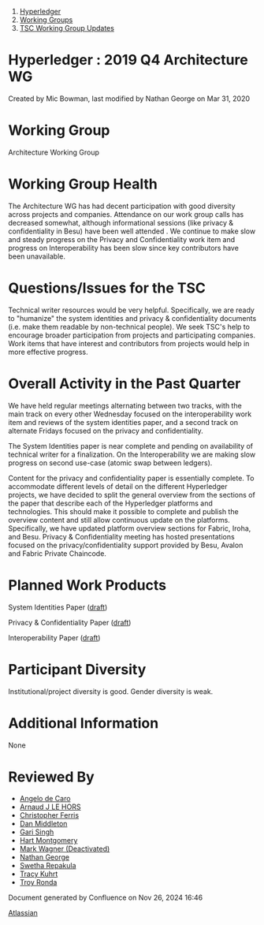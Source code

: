1. [Hyperledger](index.html)
2. [Working Groups](Working-Groups_19595403.html)
3. [TSC Working Group Updates](TSC-Working-Group-Updates_19599336.html)

# Hyperledger : 2019 Q4 Architecture WG

Created by Mic Bowman, last modified by Nathan George on Mar 31, 2020

# Working Group

Architecture Working Group

# Working Group Health

The Architecture WG has had decent participation with good diversity across projects and companies. Attendance on our work group calls has decreased somewhat, although informational sessions (like privacy &amp; confidentiality in Besu) have been well attended . We continue to make slow and steady progress on the Privacy and Confidentiality work item and progress on Interoperability has been slow since key contributors have been unavailable.

# Questions/Issues for the TSC

Technical writer resources would be very helpful. Specifically, we are ready to "humanize" the system identities and privacy &amp; confidentiality documents (i.e. make them readable by non-technical people). We seek TSC's help to encourage broader participation from projects and participating companies. Work items that have interest and contributors from projects would help in more effective progress.

# Overall Activity in the Past Quarter

We have held regular meetings alternating between two tracks, with the main track on every other Wednesday focused on the interoperability work item and reviews of the system identities paper, and a second track on alternate Fridays focused on the privacy and confidentiality.

The System Identities paper is near complete and pending on availability of technical writer for a finalization. On the Interoperability we are making slow progress on second use-case (atomic swap between ledgers).

Content for the privacy and confidentiality paper is essentially complete. To accommodate different levels of detail on the different Hyperledger projects, we have decided to split the general overview from the sections of the paper that describe each of the Hyperledger platforms and technologies. This should make it possible to complete and publish the overview content and still allow continuous update on the platforms. Specifically, we have updated platform overview sections for Fabric, Iroha, and Besu. Privacy &amp; Confidentiality meeting has hosted presentations focused on the privacy/confidentiality support provided by Besu, Avalon and Fabric Private Chaincode.

# Planned Work Products

System Identities Paper ([draft](https://docs.google.com/document/d/10D0WgbMV91YBPzKTutc5TNirDC1RRzB_8GSF84hv4l4/ "https://docs.google.com/document/d/10D0WgbMV91YBPzKTutc5TNirDC1RRzB_8GSF84hv4l4/"))

Privacy &amp; Confidentiality Paper ([draft](https://docs.google.com/document/d/14paUx8CC_lWV01TMHNmeu3NGxtxb5rgtipyMr3vrR8w/edit?usp=sharing))

Interoperability Paper ([draft](https://docs.google.com/document/d/16bwxgnJ-mOQ6Vp_eCo0vXhLF3uMzhJ6dV8ZxiVbTZYA))

# Participant Diversity

Institutional/project diversity is good. Gender diversity is weak.

# Additional Information

None

# Reviewed By

- [Angelo de Caro](https://lf-hyperledger.atlassian.net/wiki/people/70121:d6b0f0e4-825f-4f16-88e1-4d14e95f2f10?ref=confluence)
- [Arnaud J LE HORS](https://lf-hyperledger.atlassian.net/wiki/people/70121:0e75e3b8-500a-4067-9f7e-ed46e91bcb9d?ref=confluence)
- [Christopher Ferris](https://lf-hyperledger.atlassian.net/wiki/people/5abb903a8724022aa9070581?ref=confluence)
- [Dan Middleton](https://lf-hyperledger.atlassian.net/wiki/people/712020:2979764a-3998-4ef1-8810-60b799067924?ref=confluence)
- [Gari Singh](https://lf-hyperledger.atlassian.net/wiki/people/557058:51429e31-90f4-4684-b7cd-9a4fe15ff188?ref=confluence)
- [Hart Montgomery](https://lf-hyperledger.atlassian.net/wiki/people/712020:86f447c0-86dc-43b3-ac03-6a31923bbb84?ref=confluence)
- [Mark Wagner (Deactivated)](https://lf-hyperledger.atlassian.net/wiki/people/70121:81b88945-c9ef-40fe-9224-207bdb280922?ref=confluence)
- [Nathan George](https://lf-hyperledger.atlassian.net/wiki/people/712020:3e7556ab-cdb8-47f5-8b68-12a3378021fd?ref=confluence)
- [Swetha Repakula](https://lf-hyperledger.atlassian.net/wiki/people/712020:503b5691-8e92-4d2d-83d3-e9e74d296436?ref=confluence)
- [Tracy Kuhrt](https://lf-hyperledger.atlassian.net/wiki/people/712020:eb6ae9c3-aa8e-40ba-9dab-a6969b1ac52e?ref=confluence)
- [Troy Ronda](https://lf-hyperledger.atlassian.net/wiki/people/557058:c854f35a-2b58-4be3-9003-ca2a67495580?ref=confluence)

Document generated by Confluence on Nov 26, 2024 16:46

[Atlassian](http://www.atlassian.com/)
